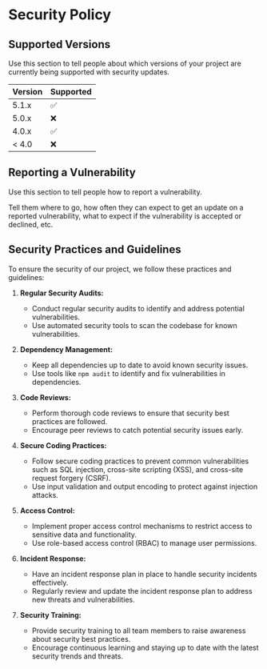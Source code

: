 # Security Policy

## Supported Versions

Use this section to tell people about which versions of your project are
currently being supported with security updates.

| Version | Supported          |
| ------- | ------------------ |
| 5.1.x   | :white_check_mark: |
| 5.0.x   | :x:                |
| 4.0.x   | :white_check_mark: |
| < 4.0   | :x:                |

## Reporting a Vulnerability

Use this section to tell people how to report a vulnerability.

Tell them where to go, how often they can expect to get an update on a
reported vulnerability, what to expect if the vulnerability is accepted or
declined, etc.

## Security Practices and Guidelines

To ensure the security of our project, we follow these practices and guidelines:

1. **Regular Security Audits:**
   - Conduct regular security audits to identify and address potential vulnerabilities.
   - Use automated security tools to scan the codebase for known vulnerabilities.

2. **Dependency Management:**
   - Keep all dependencies up to date to avoid known security issues.
   - Use tools like `npm audit` to identify and fix vulnerabilities in dependencies.

3. **Code Reviews:**
   - Perform thorough code reviews to ensure that security best practices are followed.
   - Encourage peer reviews to catch potential security issues early.

4. **Secure Coding Practices:**
   - Follow secure coding practices to prevent common vulnerabilities such as SQL injection, cross-site scripting (XSS), and cross-site request forgery (CSRF).
   - Use input validation and output encoding to protect against injection attacks.

5. **Access Control:**
   - Implement proper access control mechanisms to restrict access to sensitive data and functionality.
   - Use role-based access control (RBAC) to manage user permissions.

6. **Incident Response:**
   - Have an incident response plan in place to handle security incidents effectively.
   - Regularly review and update the incident response plan to address new threats and vulnerabilities.

7. **Security Training:**
   - Provide security training to all team members to raise awareness about security best practices.
   - Encourage continuous learning and staying up to date with the latest security trends and threats.
